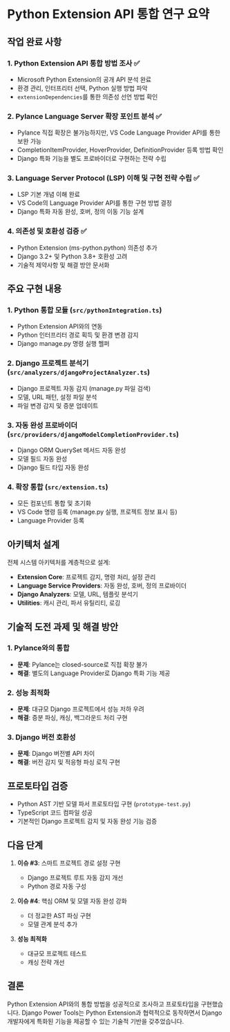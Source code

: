 # Python Extension API 통합 연구 요약

## 작업 완료 사항

### 1. Python Extension API 통합 방법 조사 ✅
- Microsoft Python Extension의 공개 API 분석 완료
- 환경 관리, 인터프리터 선택, Python 실행 방법 파악
- `extensionDependencies`를 통한 의존성 선언 방법 확인

### 2. Pylance Language Server 확장 포인트 분석 ✅
- Pylance 직접 확장은 불가능하지만, VS Code Language Provider API를 통한 보완 가능
- CompletionItemProvider, HoverProvider, DefinitionProvider 등록 방법 확인
- Django 특화 기능을 별도 프로바이더로 구현하는 전략 수립

### 3. Language Server Protocol (LSP) 이해 및 구현 전략 수립 ✅
- LSP 기본 개념 이해 완료
- VS Code의 Language Provider API를 통한 구현 방법 결정
- Django 특화 자동 완성, 호버, 정의 이동 기능 설계

### 4. 의존성 및 호환성 검증 ✅
- Python Extension (ms-python.python) 의존성 추가
- Django 3.2+ 및 Python 3.8+ 호환성 고려
- 기술적 제약사항 및 해결 방안 문서화

## 주요 구현 내용

### 1. Python 통합 모듈 (`src/pythonIntegration.ts`)
- Python Extension API와의 연동
- Python 인터프리터 경로 획득 및 환경 변경 감지
- Django manage.py 명령 실행 헬퍼

### 2. Django 프로젝트 분석기 (`src/analyzers/djangoProjectAnalyzer.ts`)
- Django 프로젝트 자동 감지 (manage.py 파일 검색)
- 모델, URL 패턴, 설정 파일 분석
- 파일 변경 감지 및 증분 업데이트

### 3. 자동 완성 프로바이더 (`src/providers/djangoModelCompletionProvider.ts`)
- Django ORM QuerySet 메서드 자동 완성
- 모델 필드 자동 완성
- Django 필드 타입 자동 완성

### 4. 확장 통합 (`src/extension.ts`)
- 모든 컴포넌트 통합 및 초기화
- VS Code 명령 등록 (manage.py 실행, 프로젝트 정보 표시 등)
- Language Provider 등록

## 아키텍처 설계

전체 시스템 아키텍처를 계층적으로 설계:
- **Extension Core**: 프로젝트 감지, 명령 처리, 설정 관리
- **Language Service Providers**: 자동 완성, 호버, 정의 프로바이더
- **Django Analyzers**: 모델, URL, 템플릿 분석기
- **Utilities**: 캐시 관리, 파서 유틸리티, 로깅

## 기술적 도전 과제 및 해결 방안

### 1. Pylance와의 통합
- **문제**: Pylance는 closed-source로 직접 확장 불가
- **해결**: 별도의 Language Provider로 Django 특화 기능 제공

### 2. 성능 최적화
- **문제**: 대규모 Django 프로젝트에서 성능 저하 우려
- **해결**: 증분 파싱, 캐싱, 백그라운드 처리 구현

### 3. Django 버전 호환성
- **문제**: Django 버전별 API 차이
- **해결**: 버전 감지 및 적응형 파싱 로직 구현

## 프로토타입 검증

- Python AST 기반 모델 파서 프로토타입 구현 (`prototype-test.py`)
- TypeScript 코드 컴파일 성공
- 기본적인 Django 프로젝트 감지 및 자동 완성 기능 검증

## 다음 단계

1. **이슈 #3**: 스마트 프로젝트 경로 설정 구현
   - Django 프로젝트 루트 자동 감지 개선
   - Python 경로 자동 구성

2. **이슈 #4**: 핵심 ORM 및 모델 자동 완성 강화
   - 더 정교한 AST 파싱 구현
   - 모델 관계 분석 추가

3. **성능 최적화**
   - 대규모 프로젝트 테스트
   - 캐싱 전략 개선

## 결론

Python Extension API와의 통합 방법을 성공적으로 조사하고 프로토타입을 구현했습니다. Django Power Tools는 Python Extension과 협력적으로 동작하면서 Django 개발자에게 특화된 기능을 제공할 수 있는 기술적 기반을 갖추었습니다.